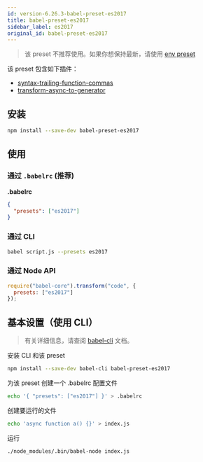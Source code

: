 ```yaml
---
id: version-6.26.3-babel-preset-es2017
title: babel-preset-es2017
sidebar_label: es2017
original_id: babel-preset-es2017
---
```


> 该 preset 不推荐使用。如果你想保持最新，请使用 [env preset](babel-preset-env)

该 preset 包含如下插件：

- [syntax-trailing-function-commas](babel-plugin-syntax-trailing-function-commas)
- [transform-async-to-generator](babel-plugin-transform-async-to-generator)

## 安装

```sh
npm install --save-dev babel-preset-es2017
```

## 使用

### 通过 `.babelrc` (推荐)

**.babelrc**

```json
{
  "presets": ["es2017"]
}
```

### 通过 CLI

```sh
babel script.js --presets es2017
```

### 通过 Node API

```javascript
require("babel-core").transform("code", {
  presets: ["es2017"]
});
```

## 基本设置（使用 CLI）

> 有关详细信息，请查阅 [babel-cli](babel-cli) 文档。

安装 CLI 和该 preset

```sh
npm install --save-dev babel-cli babel-preset-es2017
```

为该 preset 创建一个 .babelrc 配置文件

```sh
echo '{ "presets": ["es2017"] }' > .babelrc
```

创建要运行的文件

```sh
echo 'async function a() {}' > index.js
```

运行

```sh
./node_modules/.bin/babel-node index.js
```
